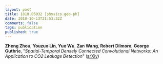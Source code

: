 ```yaml
---
layout: post
title: 1810.05932 [physics.geo-ph]
date: 2018-10-13T21:53:32Z
comments: false
tags: publication
published: true
---
```


<b>Zheng Zhou</b>, <b>Youzuo Lin</b>, <b>Yue Wu</b>, <b>Zan Wang</b>, <b>Robert Dilmore</b>, <b>George Guthrie</b>, "<i>Spatial-Temporal Densely Connected Convolutional Networks: An  Application to CO2 Leakage Detection</i>" ([arXiv](http://arxiv.org/abs/1810.05932v1))
